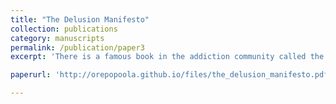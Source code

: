 ```yaml
---
title: "The Delusion Manifesto"
collection: publications
category: manuscripts
permalink: /publication/paper3
excerpt: 'There is a famous book in the addiction community called the Easy way to stop drinking. It is known to cure addictions just by reading it. this is my attempt to generalize it toward all illnesses using principles of psychodynamic therapy'

paperurl: 'http://orepopoola.github.io/files/the_delusion_manifesto.pdf'

---
```



